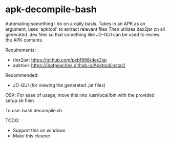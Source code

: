 # apk-decompile-bash
Automating something I do on a daily basis.
Takes in an APK as an argument, uses 'apktool' to extract relevant files
Then utilizes dex2jar on all generated .dex files so that something like JD-GUI can be used to review the APK contents.

Requirements:
- dex2jar: https://github.com/pxb1988/dex2jar
- apktool: https://ibotpeaches.github.io/Apktool/install/

Recommended:
- JD-GUI (for viewing the generated .jar files)

OSX: 
For ease of usage, move this into /usr/local/bin with the provided setup.sh filen

To use:
bash decompile.sh 


TODO:
- Support this on windows
- Make this cleaner
